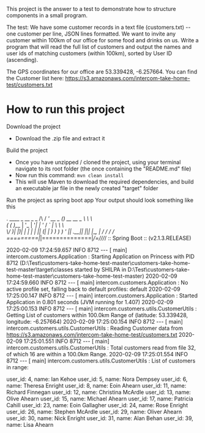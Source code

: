 This project is the answer to a test to demonstrate how to structure components in a small program.

The test:
We have some customer records in a text file (customers.txt) -- one customer per line, JSON lines formatted. We want to invite any customer within 100km of our office for some food and drinks on us. Write a program that will read the full list of customers and output the names and user ids of matching customers (within 100km), sorted by User ID (ascending).

The GPS coordinates for our office are 53.339428, -6.257664.
You can find the Customer list here: https://s3.amazonaws.com/intercom-take-home-test/customers.txt

# How to run this project

Download the project
 
* Download the .zip file and extract it

Build the project 

* Once you have unzipped / cloned the project, using your terminal navigate to its root folder (the once containing the "README.md" file)
* Now run this command:  `mvn clean install` 
* This will use Maven to download the required dependencies, and build an executable jar file in the newly created "target" folder

Run the project as spring boot app
Your output should look something like this


  .   ____          _            __ _ _
 /\\ / ___'_ __ _ _(_)_ __  __ _ \ \ \ \
( ( )\___ | '_ | '_| | '_ \/ _` | \ \ \ \
 \\/  ___)| |_)| | | | | || (_| |  ) ) ) )
  '  |____| .__|_| |_|_| |_\__, | / / / /
 =========|_|==============|___/=/_/_/_/
 :: Spring Boot ::        (v2.1.3.RELEASE)

2020-02-09 17:24:59.657  INFO 8712 --- [           main] intercom.customers.Application           : Starting Application on Princess with PID 8712 (D:\Test\customers-take-home-test-master\customers-take-home-test-master\target\classes started by SHILPA in D:\Test\customers-take-home-test-master\customers-take-home-test-master)
2020-02-09 17:24:59.660  INFO 8712 --- [           main] intercom.customers.Application           : No active profile set, falling back to default profiles: default
2020-02-09 17:25:00.147  INFO 8712 --- [           main] intercom.customers.Application           : Started Application in 0.801 seconds (JVM running for 1.407)
2020-02-09 17:25:00.153  INFO 8712 --- [           main] intercom.customers.utils.CustomerUtils   : Getting List of customers within 100.0km Range of (latitude: 53.339428, longitude: -6.257664)
2020-02-09 17:25:00.154  INFO 8712 --- [           main] intercom.customers.utils.CustomerUtils   : Reading Customer data from https://s3.amazonaws.com/intercom-take-home-test/customers.txt
2020-02-09 17:25:01.551  INFO 8712 --- [           main] intercom.customers.utils.CustomerUtils   : Total customers read from file 32, of which 16 are within a 100.0km Range.
2020-02-09 17:25:01.554  INFO 8712 --- [           main] intercom.customers.utils.CustomerUtils   : List of customers in range: 

user_id: 4, name: Ian Kehoe
user_id: 5, name: Nora Dempsey
user_id: 6, name: Theresa Enright
user_id: 8, name: Eoin Ahearn
user_id: 11, name: Richard Finnegan
user_id: 12, name: Christina McArdle
user_id: 13, name: Olive Ahearn
user_id: 15, name: Michael Ahearn
user_id: 17, name: Patricia Cahill
user_id: 23, name: Eoin Gallagher
user_id: 24, name: Rose Enright
user_id: 26, name: Stephen McArdle
user_id: 29, name: Oliver Ahearn
user_id: 30, name: Nick Enright
user_id: 31, name: Alan Behan
user_id: 39, name: Lisa Ahearn